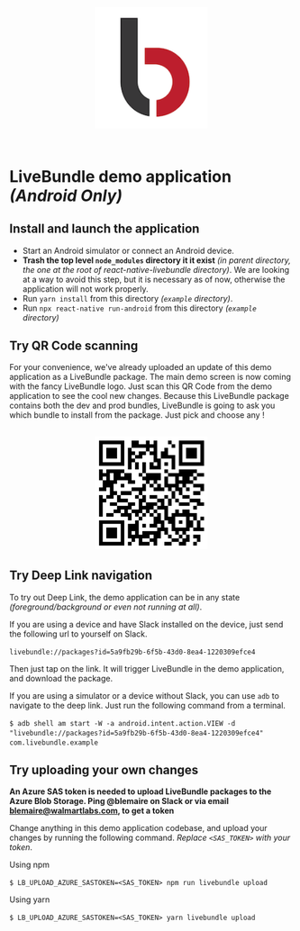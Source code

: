 <h2 align="center">
    <br>
	<img src="./assets/logo.png" alt="LiveBundle" width="200">
	<br>
    <br>
</h2>

# LiveBundle demo application *(Android Only)*

## Install and launch the application

- Start an Android simulator or connect an Android device.
- **Trash the top level `node_modules` directory it it exist** *(in parent directory, the one at the root of react-native-livebundle directory)*. We are looking at a way to avoid this step, but it is necessary as of now, otherwise the application will not work properly.
- Run `yarn install` from this directory *(`example` directory)*.
- Run `npx react-native run-android` from this directory *(`example` directory)*

## Try QR Code scanning

For your convenience, we've already uploaded an update of this demo application as a LiveBundle package. The main demo screen is now coming with the fancy LiveBundle logo. Just scan this QR Code from the demo application to see the cool new changes. Because this LiveBundle package contains both the dev and prod bundles, LiveBundle is going to ask you which bundle to install from the package. Just pick and choose any !

<h2 align="center">
	<img src="./assets/qrcode.png" alt="LiveBundle" width="200">
	<br>
</h2>

## Try Deep Link navigation

To try out Deep Link, the demo application can be in any state *(foreground/background or even not running at all)*.

If you are using a device and have Slack installed on the device, just send the following url to yourself on Slack.

`livebundle://packages?id=5a9fb29b-6f5b-43d0-8ea4-1220309efce4`

Then just tap on the link. It will trigger LiveBundle in the demo application, and download the package.

If you are using a simulator or a device without Slack, you can use `adb` to navigate to the deep link. Just run the following command from a terminal.

`$ adb shell am start -W -a android.intent.action.VIEW -d "livebundle://packages?id=5a9fb29b-6f5b-43d0-8ea4-1220309efce4" com.livebundle.example`

## Try uploading your own changes

**An Azure SAS token is needed to upload LiveBundle packages to the Azure Blob Storage. Ping @blemaire on Slack or via email blemaire@walmartlabs.com, to get a token**

Change anything in this demo application codebase, and upload your changes by running the following command. *Replace `<SAS_TOKEN>` with your token*.

Using npm

`$ LB_UPLOAD_AZURE_SASTOKEN=<SAS_TOKEN> npm run livebundle upload`

Using yarn

`$ LB_UPLOAD_AZURE_SASTOKEN=<SAS_TOKEN> yarn livebundle upload`



